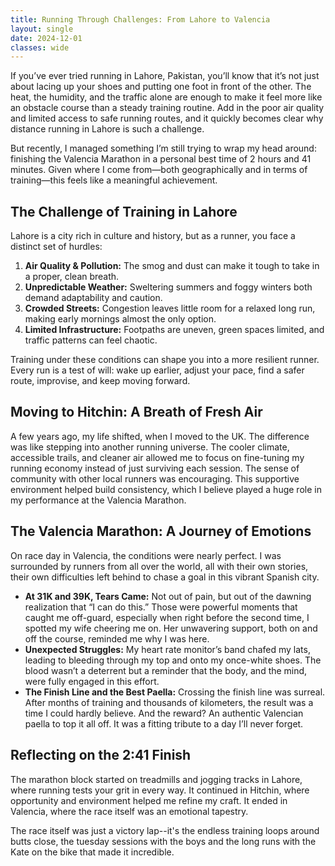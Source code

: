 ```yaml
---
title: Running Through Challenges: From Lahore to Valencia
layout: single
date: 2024-12-01
classes: wide
---
```


If you’ve ever tried running in Lahore, Pakistan, you’ll know that it’s not just about lacing up your shoes and putting one foot in front of the other. The heat, the humidity, and the traffic alone are enough to make it feel more like an obstacle course than a steady training routine. Add in the poor air quality and limited access to safe running routes, and it quickly becomes clear why distance running in Lahore is such a challenge.

But recently, I managed something I’m still trying to wrap my head around: finishing the Valencia Marathon in a personal best time of 2 hours and 41 minutes. Given where I come from—both geographically and in terms of training—this feels like a meaningful achievement.

## The Challenge of Training in Lahore

Lahore is a city rich in culture and history, but as a runner, you face a distinct set of hurdles:

1. **Air Quality & Pollution:** The smog and dust can make it tough to take in a proper, clean breath.
2. **Unpredictable Weather:** Sweltering summers and foggy winters both demand adaptability and caution.
3. **Crowded Streets:** Congestion leaves little room for a relaxed long run, making early mornings almost the only option.
4. **Limited Infrastructure:** Footpaths are uneven, green spaces limited, and traffic patterns can feel chaotic.

Training under these conditions can shape you into a more resilient runner. Every run is a test of will: wake up earlier, adjust your pace, find a safer route, improvise, and keep moving forward.

## Moving to Hitchin: A Breath of Fresh Air

A few years ago, my life shifted, when I moved to the UK. The difference was like stepping into another running universe. The cooler climate, accessible trails, and cleaner air allowed me to focus on fine-tuning my running economy instead of just surviving each session. The sense of community with other local runners was encouraging. This supportive environment helped build consistency, which I believe played a huge role in my performance at the Valencia Marathon.

## The Valencia Marathon: A Journey of Emotions

On race day in Valencia, the conditions were nearly perfect. I was surrounded by runners from all over the world, all with their own stories, their own difficulties left behind to chase a goal in this vibrant Spanish city.

- **At 31K and 39K, Tears Came:** Not out of pain, but out of the dawning realization that “I can do this.” Those were powerful moments that caught me off-guard, especially when right before the second time, I spotted my wife cheering me on. Her unwavering support, both on and off the course, reminded me why I was here.
- **Unexpected Struggles:** My heart rate monitor’s band chafed my lats, leading to bleeding through my top and onto my once-white shoes. The blood wasn’t a deterrent but a reminder that the body, and the mind, were fully engaged in this effort.
- **The Finish Line and the Best Paella:** Crossing the finish line was surreal. After months of training and thousands of kilometers, the result was a time I could hardly believe. And the reward? An authentic Valencian paella to top it all off. It was a fitting tribute to a day I’ll never forget.

## Reflecting on the 2:41 Finish

The marathon block started on treadmills and jogging tracks in Lahore, where running tests your grit in every way. It continued in Hitchin, where opportunity and environment helped me refine my craft. It ended in Valencia, where the race itself was an emotional tapestry.

The race itself was just a victory lap--it's the endless training loops around butts close, the tuesday sessions with the boys and the long runs with the Kate on the bike that made it incredible.
